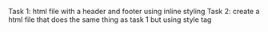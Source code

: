 Task 1: html file with a header and footer using inline styling
Task 2: create a html file that does the same thing as task 1 but using style tag

